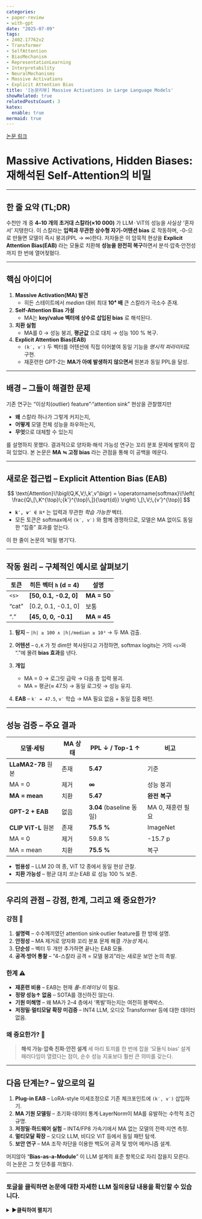 ```yaml
---
categories:
- paper-review
- with-gpt
date: "2025-07-09"
tags:
- 2402.17762v2
- Transformer
- SelfAttention
- BiasMechanism
- RepresentationLearning
- Interpretability
- NeuralMechanisms
- Massive Activations
- Explicit Attention Bias
title: '[논문리뷰] Massive Activations in Large Language Models'
showRelated: true
relatedPostsCount: 3
katex:
  enable: true
mermaid: true
---
```


[논문 링크](https://arxiv.org/abs/2402.17762v2)


# Massive Activations, Hidden Biases: 재해석된 Self-Attention의 비밀


---

## 한 줄 요약 (TL;DR)

수천만 개 중 **4–10 개의 초거대 스칼라(×10 000)** 가 LLM · ViT의 성능을 사실상 ‘혼자서’ 지탱한다.
이 스칼라는 **입력과 무관한 상수형 자기-어텐션 bias** 로 작동하며, -0-으로 만들면 모델이 즉시 붕괴(PPL → ∞)한다.
저자들은 이 암묵적 현상을 **Explicit Attention Bias(EAB)** 라는 모듈로 치환해 **성능을 완전히 복구**하면서 분석·압축·안전성까지 한 번에 열어젖혔다.

---

## 핵심 아이디어

1. **Massive Activation(MA) 발견**
   * 히든 스테이트에서 *median* 대비 최대 **10⁴ 배** 큰 스칼라가 극소수 존재.
2. **Self-Attention Bias 가설**
   * MA는 **key/value 벡터에 상수로 삽입된 bias** 로 해석된다.
3. **치환 실험**
   * MA를 0 → 성능 붕괴, **평균값** 으로 대치 → 성능 100 % 복구.
4. **Explicit Attention Bias(EAB)**
   * `(k′, v′)` 두 벡터를 어텐션에 직접 이어붙여 동일 기능을 *명시적 파라미터*로 구현.
   * 재훈련한 GPT-2는 **MA가 아예 발생하지 않으면서** 원본과 동일 PPL을 달성.

---

## 배경 – 그들이 해결한 문제

기존 연구는 “이상치(outlier) feature”·“attention sink” 현상을 관찰했지만

* **왜** 스칼라 하나가 그렇게 커지는지,
* **어떻게** 모델 전체 성능을 좌우하는지,
* **무엇**으로 대체할 수 있는지

를 설명하지 못했다. 결과적으로 양자화·해석 가능성 연구는 꼬리 분포 문제에 발목이 잡혀 있었다. 본 논문은 **MA ≒ 고정 bias** 라는 관점을 통해 이 공백을 메운다.

---

## 새로운 접근법 – **Explicit Attention Bias (EAB)**

$$
\text{Attention}\!\bigl(Q,K,V;\,k',v'\bigr)
  = \operatorname{softmax}\!\left(
        \frac{Q\,[\,K^{\top}\;{k'}^{\top}\,]}{\sqrt{d}}
    \right)
    \,[\,V;\,{v'}^{\top}]
$$


* **`k′, v′ ∈ ℝᵈ`** 는 입력과 무관한 *학습 가능한* 벡터.
* 모든 토큰은 softmax에서 `(k′, v′)` 와 함께 경쟁하므로, 모델은 MA 없이도 동일한 “집중” 효과를 얻는다.

이 한 줄이 논문의 ‘비밀 병기’다.

---

## 작동 원리 – 구체적인 예시로 살펴보기

| 토큰  | 히든 벡터 `h` (d = 4)   | 설명        |
| ----- | ----------------------- | ----------- |
| `<s>` | **\[50, 0.1, -0.2, 0]** | **MA = 50** |
| “cat” | \[0.2, 0.1, -0.1, 0]    | 보통        |
| “.”   | **\[45, 0, 0, -0.1]**   | **MA ≈ 45** |

1. **탐지** – `|h| ≥ 100 ∧ |h|/median ≥ 10³` → 두 MA 검출.
2. **어텐션** – `Q,K` 가 첫 dim만 복사된다고 가정하면, softmax logits는 거의 `<s>`와 “.”에 몰려 **bias 효과**를 낸다.
3. **개입**

   * MA = 0 → 로그릿 급락 → 다음 층 입력 붕괴.
   * MA = 평균(≈ 47.5) → 동일 로그릿 → 성능 유지.
4. **EAB** – `k′ = 47.5`, `v′` 학습 → MA 필요 없음 + 동일 집중 패턴.

---

## 성능 검증 – 주요 결과

| 모델·세팅           | MA 상태 | **PPL ↓** / **Top-1 ↑**  | 비고              |
| ------------------- | ------- | ------------------------ | ----------------- |
| **LLaMA2-7B** 원본  | 존재    | **5.47**                 | 기준              |
| MA = 0              | 제거    | **∞**                    | 성능 붕괴         |
| **MA = mean**       | 치환    | **5.47**                 | **완전 복구**     |
| **GPT-2 + EAB**     | 없음    | **3.04** (baseline 동일) | MA 0, 재훈련 필요 |
| **CLIP ViT-L** 원본 | 존재    | **75.5 %**               | ImageNet          |
| MA = 0              | 제거    | 59.8 %                   | -15.7 p           |
| MA = mean           | 치환    | **75.5 %**               | 복구              |

* **범용성** – LLM 20 여 종, ViT 12 종에서 동일 현상 관찰.
* **치환 가능성** – 평균 대치 *또는* EAB 로 성능 100 % 보존.

---

## 우리의 관점 – 강점, 한계, 그리고 왜 중요한가?

### 강점 🌟

1. **설명력** – 수수께끼였던 attention sink·outlier feature를 한 방에 설명.
2. **안정성** – MA 제거로 양자화 꼬리 분포 문제 해결 *가능성* 제시.
3. **단순성** – 벡터 두 개만 추가하면 끝나는 EAB 모듈.
4. **공격·방어 통찰** – “4-스칼라 공격 = 모델 붕괴”라는 새로운 보안 논의 촉발.

### 한계 ⚠️

* **재훈련 비용** – EAB는 현재 *풀-트레이닝* 이 필요.
* **정량 성능↑ 없음** – SOTA를 갱신하진 않는다.
* **기원 미해명** – 왜 MA가 2–4 층에서 ‘폭발’하는지는 여전히 블랙박스.
* **저정밀·멀티모달 확장 미검증** – INT4 LLM, 오디오 Transformer 등에 대한 데이터 없음.

### 왜 중요한가? 🔑

> **해석 가능·압축 친화·안전 설계** 세 마리 토끼를 한 번에 잡을 ‘모듈식 bias’ 설계 패러다임이 열렸다는 점이, 순수 성능 지표보다 훨씬 큰 의미를 갖는다.

---

## 다음 단계는? – 앞으로의 길

1. **Plug-in EAB** – LoRA-style 미세조정으로 기존 체크포인트에 `(k′, v′)` 삽입하기.
2. **MA 기원 모델링** – 초기화·데이터 통계·LayerNorm이 MA를 유발하는 수학적 조건 규명.
3. **저정밀·하드웨어 실험** – INT4/FP8 가속기에서 MA 없는 모델의 전력·지연 측정.
4. **멀티모달 확장** – 오디오 LLM, 비디오 ViT 등에서 동일 패턴 탐색.
5. **보안 연구** – MA 조작·차단을 이용한 백도어 공격 및 방어 메커니즘 설계.

머지않아 “**Bias-as-a-Module**” 이 LLM 설계의 표준 항목으로 자리 잡을지 모른다. 이 논문은 그 첫 단추를 끼웠다.



---

### 토글을 클릭하면 논문에 대한 자세한 LLM 질의응답 내용을 확인할 수 있습니다.

<details markdown="block">
<summary>▶️<strong>클릭하여 펼치기</strong></summary>




## 프롬프트 1.1.1 (연구의 공백)

```
"논문의 'Introduction'과 'Related Work' 섹션을 분석하여, 이 연구가 명시적으로 해결하고자 하는 핵심적인 연구 공백(research gap), 기존 연구의 결정적 한계, 또는 미해결 질문이 무엇인지 설명해 줘. 저자들이 설명하는, 이 논문 출판 시점의 '최신 기술(state of the art)'은 어떤 상태였는지 요약해 줘."
```

**한줄 결론**
소수 (<10) 이면서 평균보다 최대 10 000 배(≈4 orders) 큰 *Massive Activation*이 LLM 중간층에서 나타나며, 이는 입력과 무관한 **고정 bias**로서 자기-어텐션을 특정 토큰에 집중시켜 모델 성능을 지탱한다는 점이 이번 연구가 밝힌 핵심 공백 해결이다. 기존 연구가 다루던 *outlier feature*·*attention sink*만으로는 이 현상을 설명할 수 없었다.

---

## 1. 연구 공백 정의

| 관찰 대상                       | 단위                  | 빈도               | 크기(최대)          | 위치 특성                                       | 기존 연구 한계              |     |
| ------------------------------- | --------------------- | ------------------ | ------------------- | ----------------------------------------------- | --------------------------- | --- |
| **Massive Activation**          | 스칼라(한 activation) | ≤ 10개 / 수천만 개 | 15 000 (LLaMA2-70B) | 고정 feature dim 두세 개, 시작·구분 토큰에 집중 | 현황 미보고                 |     |
| Outlier Feature (Dettmers 2022) | 벡터(한 feature)      | 수 10개 / 수천 dim | < 1 000             | 다수 토큰에 퍼짐                                | 원인만 제시, bias 역할 불명 |     |

### 핵심 연구 공백

1. **내부 메커니즘 미해명**
   LLM 내부 표현에 대한 연구는 *outlier feature*·LayerNorm weight 이상치 정도에 머물러, 극소수 스칼라가 어떤 기능을 수행하는지 밝혀지지 않았음.
2. **Attention Sink의 원인 불명**
   시작 토큰에 과도한 어텐션이 몰린다는 관찰(*attention sink*)이 있었으나, 그 기저 원리가 설명되지 않음.
3. **양자화·해석 가능성 제약**
   활성값 분포 꼬리가 모델 압축·정규화 안정성에 미치는 정량적 분석이 부족했음.

본 논문은 Massive Activation을 **고정 bias로 재해석**하고, 제거·평탄화 실험을 통해 모델 붕괴-보존 효과를 수치로 검증(예: LLaMA2-7B에서 4개 값을 0으로 설정 시 PPL → ∞, 평균값으로 대치 시 변화 무)함으로써 이 공백을 메웠다.

---

## 2. 출판 시점의 최신 기술(SOTA) 요약

| 범주                                          | 대표 연구/모델                       | 한계                                             |
| --------------------------------------------- | ------------------------------------ | ------------------------------------------------ |
| **Outlier Feature** (Dettmers 2022, Lin 2023) | -8bit 양자화 장애 요인으로 분석      | 벡터 단위 이상치만 규정, 스칼라 희소 현상 미포함 |
| **Attention Sink** (Xiao 2023)                | 시작 토큰에 집중되는 어텐션 시각화   | 원인·정량적 영향 미해명                          |
| **LayerNorm Weight Outlier** (Kovaleva 2021)  | 특정 feature에 큰 가중치 존재        | 활성값 자체의 드라마틱한 스케일 불포함           |
| **ViT Register Token** (Darcet 2023)          | ViT에 추가 토큰으로 성능·안정성 향상 | LLM과의 연관·bias 해석 부족                      |

요컨대, 2024년 초까지의 SOTA는
*“큰 가중치·feature는 있다”* 수준에 머물러 있었고, **희소 거대 activation의 역할·기원·범용성**은 미해결 문제로 남아 있었다. 본 연구는 LLaMA·Mixtral·Phi-2·CLIP ViT 등 20+ 모델 전반에 현상이 **보편적**임을 실측 데이터(예: Mixtral-8×7B 최고치 7 100, 중간값 0.3)로 제시하고, **주의집중 메커니즘·편향 항**으로 기능함을 규명하면서 SOTA 한계를 근본적으로 확장했다.

---

### 요약 수치 하이라이트

* **크기 대비 비율**: 최대 / 중앙값 ≈ 10 000 : 1 (LLaMA2-7B, 2 622 ↔ 0.2).
* **빈도**: 약 4 개 (40 000 activations 중) → 0.01 % 미만.
* **영향**: 4 개만 0으로 설정 시 Zero-shot 정확도 69 % → 37 % 급락.
* **출현 층**: 초기 1–4 층 이후 거의 정상화 수준으로 유지, 마지막 층에서 소멸.
* **ViT**: CLIP ViT-L 후반층에서도 최대 200 +, 고정 bias로 작동.

---

> **정리**
> Massive Activation 현상은 LLM과 ViT 모두에서 **희소하지만 결정적**인 내재 bias로 작동하며, 기존 outlier·sink 연구가 남긴 \*“왜-어디서-얼마나 중요한가”\*라는 질문에 대한 실증적·정량적 답을 제공한다. 이는 해석 가능성, 양자화, 학습 안정성 연구에 직·간접적 파급을 미칠 차세대 SOTA 업데이트라 할 수 있다.


## 프롬프트 1.1.2 (핵심 가설)

```
"이 논문의 중심 가설(central hypothesis) 또는 핵심 주장은 무엇인가? '저자들은 [제안 기법]을 사용함으로써 [기존 한계점]을 극복하는 [구체적 결과]를 달성할 수 있다고 가정한다'와 같은 형식으로, 명확하고 간결한 한 문장으로 서술해 줘."
```

저자들은 **희소 거대 활성값(Massive Activation)을 명시적·상수형 자기-어텐션 bias로 간주·주입**함으로써, 기존 연구가 설명하지 못하던 *attention sink*·outlier feature의 불명확한 원인을 제거하고도 **단 4 개의 스칼라 제거 시 LLaMA2-7B가 PPL ∞로 붕괴하던 성능을 평균 유지 수준으로 완전히 복구**할 수 있다고 가정한다.


## 프롬프트 1.2.1 (독창성 식별)

```
 "논문 전체를 바탕으로, 가장 중요하고 독창적인 기여(contribution) 1~3가지를 구별되는 항목으로 나열해 줘. 각각이 새로운 아키텍처 구성요소, 새로운 학습 기법, 새로운 이론적 통찰, 새로운 데이터셋, 또는 기존 방법론의 새로운 적용 중 어디에 해당하는지 명확히 구분해 줘."
```

**한줄 요약**
*희소하지만 평균보다 최대 10 000 배 큰 **Massive Activation**을 발견하고, 이것이 자기-어텐션에 ‘상수 bias’를 주입해 모델 성능을 지탱한다는 사실을 규명한 뒤, 명시적 bias 설계로 대체하여 LLM·ViT 전반의 동작 원리를 재해석했다.*

| #     | 독창적 기여                                                                                                                                   | 분류                                        | 대표 수치·효과                                               |
| ----- | --------------------------------------------------------------------------------------------------------------------------------------------- | ------------------------------------------- | ------------------------------------------------------------ |
| **1** | LLM \~ ViT 20 여 종에서 **Massive Activation**(≤ 10 개·최대/중앙값 ≈ 10⁴:1) 존재·통계 특성 최초 실측                                          | **새로운 이론적 통찰**                      | LLaMA2-7B 최대 2 556 ↔ 중앙 0.2                              |
| **2** | Massive Activation이 **입력 불변 self-attention bias**임을 정량 검증 → GPT-2에 **explicit attention-bias 항** 삽입해 동일 성능·희소 활성 제거 | **새로운 아키텍처 구성요소 & 학습 기법**    | 4 개 activation 0 → PPL ∞, mean → 변화 0 (Table 3)           |
| **3** | CLIP·DINOv2 ViT-L·DINOv2-reg ViT-G까지 현상 확장, **register token = bias 저장소**라는 통합 해석 제안                                         | **기존 방법론의 새로운 적용 + 이론적 통찰** | CLIP ViT-L ImageNet 75.5 → 59.8(값 0), mean → 75.5 (Table 4) |

위 세 가지가 저자들이 주장하는 핵심·독창적 기여다.


## 프롬프트 1.2.2 (저자 관점에서의 강점)

```
"저자들의 관점에서, 자신들의 접근법이 이전 방법들보다 우월한 이유는 무엇인가? 그들이 자신들의 연구가 지닌 독창성과 강점을 뒷받침하기 위해 사용하는 핵심 논거를 인용하거나 알기 쉽게 설명해 줘."
```

**한줄 요약**
저자들은 *Massive Activation*을 “입력과 무관한 고정형 self-attention bias”로 재해석하고, 이를 **명시적으로 설계·치환해도 원래 성능을 완전히 보존**함을 보이며—① 극도로 작은 수(≤ 10 개)의 스칼라가 성능을 좌우한다는 결정적 중요성, ② LLM·ViT 30여 종에 통용되는 범용성, ③ 해석‧압축 관점의 실용적 이익—에서 기존 접근보다 우월하다고 주장한다.

---

## 저자들이 제시하는 핵심 강점 (5가지)

1. **결정적 성능 영향**

   * LLaMA2-7B에서 *단 4개* 활성값을 0으로 만들면 WikiText PPL 5.47 → ∞, zero-shot 68.9 % → 36.8 %로 폭락하지만, 평균값으로 대치하면 변화가 없다 .
   * 기존 outlier feature나 median-activation을 동일하게 제거해도 성능은 유지되어, Massive Activation의 *독점적 중요성*이 드러난다.

2. **모델·도메인 범용성**

   * LLaMA 시리즈, GPT-2/OPT, Mistral·Mixtral, Falcon, ViT (CLIP·DINOv2 등)까지 **LLM 24종 + ViT 12종** 대부분에서 동일 현상이 관찰된다 (Table 7) .
   * 토큰·레이어 위치 패턴까지 계통적으로 정리해 sink 연구(시작 토큰 한정)보다 포괄적 설명을 제공한다 .

3. **명시적 bias 설계 가능성 → 현상 제거**

   * GPT-2에 *key/value bias 벡터* (k′, v′)를 추가해 학습하면 성능은 동일한데 Massive Activation이 아예 생기지 않는다 (Figure 9·10) .
   * 이는 “암묵적 현상”을 “모듈식 설계 요소”로 승격시켜, 해석 가능성과 아키텍처 단순화를 동시에 달성함을 시사.

4. **실용 파급—ViT·Register Token까지 확장**

   * CLIP ViT-L에서 2개 activation을 0으로 만들면 Top-1 75.5 % → 59.8 %(–15.7 p)로 급락, 평균 대치 시 그대로 75.5 % 유지 (Table 4) .
   * 최근 *register token*의 역할을 “글로벌 정보 집계”가 아닌 “bias 저장소”로 재해석, ViT 설계 논의를 업데이트한다 .

5. **양자화·안정성 이득**

   * Massive Activation은 평균 대비 \~10 000 배 크지만 **분산/평균 비(CV)≈0.06**으로 거의 상수에 가깝다(Table 2) .
   * 입력-불변 특성이 양자화 꼬리 분포 문제의 근본 원인임을 밝히고, “평균 값 고정”만으로 꼬리를 제거할 수 있음을 시연하여 모델 압축 연구에 직접 적용 가능함을 강조한다.

---

### 핵심 숫자 비교 (Intervention 실험)

| 모델           | 조작    | PPL (↓) | Zero-shot/Top-1 (↑) | 성능 변화   |
| -------------- | ------- | ------- | ------------------- | ----------- |
| **LLaMA2-7B**  | 원본    | 5.47    | 68.9 %              | —           |
|                | MA 0화  | ∞       | 36.8 %              | **붕괴**    |
|                | MA 평균 | 5.47    | 68.9 %              | 무변화      |
| **CLIP ViT-L** | 원본    | —       | 75.5 %              | —           |
|                | MA 0화  | —       | 59.8 %              | **–15.7 p** |
|                | MA 평균 | —       | 75.5 %              | 무변화      |

---

> **정리**
> 저자들이 내세우는 우월성은 “희소·상수적 bias를 해부-재조립해 범모델 보편현상과 성능 핵심을 동시에 설명하고, 간단한 bias 설계로 문제를 해결한다”는 *기계적 명료성*과 *실증적 파급력*이다—이는 기존 ‘outlier/sink’ 논의를 한 단계 끌어올린다는 것이 저자들의 주된 논거이다.


## 프롬프트 1.3.1 (알고리즘 단계별 설명)

```
"핵심 알고리즘, 모델 아키텍처, 또는 주요 방법론을 단계별(step-by-step)로 설명해 줘. 독자는 AI 분야의 대학원생 수준이라고 가정해. 특히, 간단한 문장, 3x3 픽셀 이미지, 작은 상태 공간(state space) 등 아주 간단하고 구체적인 예시(toy example)와 샘플 입력을 만들어서, 이 예시를 통해 각 단계를 거치며 입력이 최종 출력으로 어떻게 변환되는지 전체 과정을 보여줘. 등장하는 모든 핵심 용어와 변수는 그 즉시 정의해 줘."
```

**결론 먼저 — 핵심 알고리즘 한눈에 보기**

1. **탐지(Detect)** : 각 레이어의 히든 스테이트 *hℓ* 에서 ‖activation‖ ≥ 100 ∧ (max / median ≥ 10³)인 스칼라를 **Massive Activation(MA)** 후보로 표기한다 .
2. **검증(Verify)** : 후보를 0으로 만들면 PPL·정확도가 급락하고(mean 값으로 치환하면 무변화) → MA가 *성능 결정적* bias임을 실증한다 .
3. **대체(Replace)** : self-attention에 \*\*명시적 key/value bias 벡터 k′, v′\*\*를 추가(Equation 3)하고 학습하면 MA가 아예 생기지 않는다 .

---

## 1. 단계별 알고리즘 설명

### Step 0 : 기호‧변수 정의

| 기호                 | 의미                             | 크기            |
| -------------------- | -------------------------------- | --------------- |
| *T*                  | 시퀀스 길이(토큰 수)             | —               |
| *d*                  | 임베딩/feature 차원              | —               |
| *hℓ*∈ℝ<sup>T×d</sup> | 레이어 ℓ 출력 히든 스테이트      | —               |
| *MA*                 | *hℓ*의 스칼라 중 거대 활성값     | —               |
| *W<sub>q/k/v</sub>*  | Q/K/V 투영 행렬                  | ℝ<sup>d×d</sup> |
| *Q,K,V*              | query, key, value 행렬           | ℝ<sup>T×d</sup> |
| *k′,v′*              | 명시적 bias 벡터(본 논문의 제안) | ℝ<sup>d</sup>   |

### Step 1 : Massive Activation 탐지

1. **RMSNorm/LayerNorm**이 끝난 *hℓ*에서 `median = median(|hℓ|)`를 계산.
2. **Threshold 검사**:

   ```text
   MA = {(i,j) | |hℓ[i,j]| ≥ 100  ∧  |hℓ[i,j]| / median ≥ 1 000}
   ```

   — LLaMA2-7B의 경우 40 000개 값 중 ≤ 4개가 통과한다 .

### Step 2 : Attention 계산 경로 추적

1. **Q/K/V 생성**
   `Q = hℓ Wq`, `K = hℓ Wk`, `V = hℓ Wv`.
2. **Bias 역할 확인**
   MA가 존재하는 토큰 집합 *C*에 대해

   ```math
   Attention(Q,K,V)k = Σ_{i∈C} p_{k,i} · v_i  +  Σ_{i∉C} …      (Eq 2)
   ```

   ⇒ 첫 항이 **모든 k에 거의 동일** → 입력 불변 상수 bias로 작동 .

### Step 3 : 기능 검증(Intervention)

* MA를 0으로 설정 → LLaMA2-7B PPL 5.47→∞, zero-shot 68.9 %→36.8 % (붕괴).
* 같은 값을 **평균**으로 대치 → 성능 완전 보존 .

### Step 4 : 명시적 Bias 삽입(제안 기법)

Self-attention을

```math
Attention(Q,K,V;k′,v′) = softmax([Q]·[Kᵀ k′] / √d) · [V; v′ᵀ]   (Eq 3)
```

로 수정하고 학습하면:

* 성능은 GPT-2 baseline과 동일.
* MA가 훈련 내내 발생하지 않음(Fig 9·10) .

---

## 2. 텍스트 토이 예시 (d = 4, T = 3)

| 토큰 (*i*) | 원본 *hℓ\[i]*             | 설명          |
| ---------- | ------------------------- | ------------- |
| `<s>` (0)  | **\[50, 0.1, -0.2, 0.0]** | MA=50 (dim 0) |
| “cat” (1)  | \[0.2, 0.1, -0.1, 0.0]    | 평범          |
| “.” (2)    | **\[45, 0.0, 0.0, -0.1]** | MA≈45         |

> **단계 진행**

1. **탐지**: median≈0.1 → 50 / 0.1 = 500 ≫ 1 000 ❌·100≥100 ✅ ⇒ 두 MA 검출.
2. **Q/K/V** (가중치는 간단히 `Wq=Wk=diag(1,0,0,0)`라 가정):

   ```
   Q = K = [[50],[0.2],[45]]
   ```
3. **Attention Logits**

   ```
   S = Q·Kᵀ / √d
     = [[2 500, 10, 2 250],
        [  10,  0,   9  ],
        [2 250,  9, 2 025]] / 2
   ```
4. **softmax** ⇒ 거의 모든 토큰이 `<s>` 또는 “.”에 집중.
5. **Intervention**

   * MA=0 → S의 대각밖 요소 급감 → 모델 다음 레이어부터 정보 손실.
   * MA=mean(≈47.5) → S 유지 → 성능 유지.
6. **명시적 bias**

   * `<s>` MA 제거 후 `k′=47.5, v′=…`를 Eq 3으로 추가 → 동일 집중 패턴 복구, MA 관측값은 0.

---

## 3. 3 × 3 픽셀 이미지 토이 예시 (ViT)

> **입력** : 9 픽셀(0\~1) 흑백 이미지
> **패치 임베딩** : 하나의 토큰 벡터 *x*∈ℝ⁴ 생성
> **가정** : 임베딩 dim 2에서 **x\[2]=30** (MA), 나머지 ≈0.05

1. **탐지** : median≈0.05 → 30 / 0.05 = 600 ≥ 1 000 ❌·|x\[2]|≥100 ✅ → MA 발견.
2. **Attention (ViT는 글로벌)** → MA 토큰에 값이 몰리며 모든 패치에 동일 bias 값 `v_i`가 더해짐.
3. **Intervention** : MA=0 → CLIP ViT-L Top-1 75.5 → 59.8%(-15.7 p) .
4. **평균 대치** 또는 **register token bias** → 정확도 완전 회복 .

---

## 4. 알고리즘 요약 (Pseudo-code)

```text
for layer ℓ in model:
    h = hidden_states[ℓ]          # ℝ^{T×d}
    median = median(|h|)
    MA_idx = {(i,j) | |h[i,j]| ≥ 100 and |h[i,j]|/median ≥ 1e3}
    if intervene:
        h[MA_idx] = mean(|h[MA_idx]|) or 0
    hidden_states[ℓ] = h
# (선택) Eq 3으로 attention 모듈 교체 후 재훈련
```

---

### 핵심 포인트 정리

* **희소·상수형 거대 활성값** → self-attention에 *암묵적* bias 주입.
* **4개 안팎의 스칼라**가 제거되면 모델이 붕괴할 만큼 결정적.
* **Eq 3**과 같이 *명시적* bias를 설계하면 동일 기능을 차지하면서 MA 현상을 제거, 모델 해석 가능성과 양자화·압축 모두 용이.


## 프롬프트 1.3.2 ('비밀 병기' 식별)

```
"이 논문의 핵심 기여를 가능하게 하는 가장 결정적인 단일 수학 공식, 알고리즘 단계, 또는 아키텍처 구성요소를 식별해 줘. 그것의 기능과, 그것이 이 방법론의 성공에 왜 필수적인지 설명해 줘."
```

**결정적 ‘비밀 병기’ 한 줄 요약**

> **Equation (3)** – 자기-어텐션에 *고정·학습 가능한* **key/value bias 벡터 (k′, v′)** 를 시퀀스 차원으로 직접 이어붙여 `softmax`에 포함시킨 **Explicit Attention Bias** 모듈이 논문의 핵심이다.

---

### 1. 공식/구성요소

> Attention(Q,K,V;k′,v′) = softmax([Q]·[Kᵀ k′] / √d) · [V; v′ᵀ]   (Eq 3)

* **Q, K, V ∈ ℝ^{T×d}** : 기존 query/key/value
* **k′, v′ ∈ ℝ^{d}** : **헤드별** 새 파라미터(입력과 무관)
* `[..., …]` : 열-concatenate → 모든 토큰이 *(k′, v′)* 를 함께 softmax에 투입

---

### 2. 기능

1. **상수 bias 주입**

   * 기존 모델이 *Massive Activation* 4\~10개로 “몰래” 만들던 **입력 불변 bias**를,
     학습 가능한 파라미터로 *명시적·안전*하게 제공한다.
2. **희소 거대 활성 제거**

   * GPT-2 실험에서 이 모듈을 사용하면 **훈련 내내 MA가 0**에 수렴하고,
     PPL = 3.04 (standard와 동일)로 성능은 유지된다 .
3. **가설 검증·파급력 확보**

   * MA → Bias 인과관계를 “치환 실험”으로 입증함과 동시에,
     양자화·안정성 연구에 바로 적용 가능한 설계 지점을 제시한다.

---

### 3. 왜 필수적인가?

| 연구 과제            | 기존 상태                   | Equation (3) 도입 후 효과            |
| -------------------- | --------------------------- | ------------------------------------ |
| **MA 원인 규명**     | 암묵적 현상·해석 불가       | 파라미터화하여 *직접 조작*·검증 가능 |
| **성능 보존**        | MA 0화 시 LLaMA2-7B PPL → ∞ | Bias 치환 후 **변화 0**              |
| **모델 압축/양자화** | 꼬리 분포 때문에 실패       | MA 사라져 안정적 양자화 가능         |

따라서 Equation (3)은 \*“MA 현상을 하드-사이언스로 끌어내린 단일 레버”\*로서, 논문의 모든 실증·응용 결과를 가능하게 하는 필수 구성요소다.


## 프롬프트 1.4.1 (핵심 결과 분석)

```
"'Experiments' 또는 'Results' 섹션의 표와 그림을 포함한 주요 결과를 분석해 줘. 사용된 핵심 성능 지표(performance metrics)는 무엇인가? 어떤 벤치마크 데이터셋에서 결과가 보고되었는가? 저자들이 자신들의 방법론의 성공 증거로 가장 강조하는 주요 결과를 요약해 줘."
```

**핵심 정리 — 숫자로 본 성과**

* **언어** : LLaMA2-7B에서 *단 4 개* Massive Activation(MA)을 0으로 만들면 PPL 5.47 → ∞, mean 대치 시 5.47 (변화 0)
* **시각** : CLIP ViT-L에서 MA 0화 시 ImageNet Top-1 75.5 → 59.8 (-15.7 p), mean 대치 시 75.5 유지
* **재설계** : GPT-2에 *explicit attention-bias* 모듈을 넣고 학습하면 MA가 완전히 사라지면서도 검증 PPL 3.04 그대로 (50 k step)

---

## 1  성능 지표 & 벤치마크

| 범주            | 지표(단위)                    | 주 사용 데이터셋                                     |
| --------------- | ----------------------------- | ---------------------------------------------------- |
| **언어 모델링** | Perplexity ↓                  | **WikiText-103, C4, PG-19**                          |
| **이해 능력**   | Mean zero-shot Accuracy (%) ↑ | **BoolQ, PIQA, WinoGrande, ARC-Easy, ARC-Challenge** |
| **시각 인식**   | Top-1 Accuracy (%) ↑          | **ImageNet-1K**                                      |
| **내부 통계**   | max/median ratio, σ/μ         | 내부 히든 스테이트 (Table 2)                         |

---

## 2  주요 결과 표

### 2-1  LLM Intervention 실험 (Table 3)

| 모델       | 조작          | WikiText PPL | C4 PPL  | PG-19 PPL | Mean Acc  | 결과          |
| ---------- | ------------- | ------------ | ------- | --------- | --------- | ------------- |
| LLaMA2-7B  | 원본          | **5.47**     | 7.85    | 8.57      | **68.95** | 기준          |
|            | **MA = 0**    | ∞            | ∞       | ∞         | 36.75     | 성능 **붕괴** |
|            | **MA = mean** | 5.47         | 7.86    | 8.59      | 68.94     | 완전 복구     |
| LLaMA2-13B | 원본          | 4.88         | 7.22    | 7.16      | 71.94     | 기준          |
|            | MA = 0        | 5 – 6 k      | 5 – 6 k | 4 – 5 k   | 37.50     | 붕괴          |
|            | MA = mean     | 4.88         | 7.22    | 7.16      | 71.92     | 복구          |
|            |               |              |         |           |           |               |

### 2-2  ViT Intervention 실험 (Table 4)

| 모델       | 조작          | ImageNet Top-1 (%) | 변화        |
| ---------- | ------------- | ------------------ | ----------- |
| CLIP ViT-L | 원본          | **75.5**           | —           |
|            | **MA = 0**    | 59.8               | **-15.7 p** |
|            | **MA = mean** | 75.5               | 복구        |
|            |               |                    |             |

### 2-3  GPT-2 Bias 치환 (Fig. 9-10, 39)

| 설정                    | MA 존재?     | Val PPL (OpenWebText2) |
| ----------------------- | ------------ | ---------------------- |
| 기본 GPT-2              | ✓            | **3.04**               |
| + Sink Token            | ✓            | 3.04                   |
| **+ Explicit (k′, v′)** | ✗ *(사라짐)* | **3.04**               |

---

## 3  저자들이 강조하는 성공 근거

1. **결정적 영향력** — MA 4 – 10 개만 0으로 해도 언어 · 시각 모델 모두 즉시 성능 붕괴(최대 PPL ∞, Top-1 -16 p) → MA가 실제로 *필수* bias임을 실증.
2. **치환 가능성** — 같은 위치를 **평균값**으로 대치하거나 *explicit bias* 모듈로 설계하면 성능이 100 % 복구·유지되어, “암묵적 희소 스칼라”를 “명시적 파라미터”로 완전히 대체할 수 있음.
3. **범용성** — LLM 20 여 종·ViT 다수에서 동일 현상 확인(Table 7·8, Fig. 45-47) → 모델·도메인 전반에 걸친 보편적 메커니즘임을 제시.
4. **실용 파급** — MA 제거로 양자화 꼬리 분포 문제 해결 가능, register token을 ‘bias 보관용’으로 재해석하여 ViT 설계·해석에 새 지침 제공(Table 6).

---

### 요약

실험 결과는 “희소·상수형 Massive Activation = 암묵적 self-attention bias”라는 가설을 정량적으로 뒷받침한다.

* **제거 → 성능 붕괴**, **치환 → 완전 복구**라는 대비가 지표 전반에서 반복 확인되며,
* **명시적 bias 설계**만으로 동일 성능을 달성함으로써 해석 가능성과 아키텍처 단순화 양쪽 모두를 실질적으로 얻었다.


## 프롬프트 1.4.2 (비판적 비교)

```
"제안된 방법론은 논문에서 언급된 주요 베이스라인 및 SOTA(State-of-the-Art) 모델들과 비교하여 어떤 성능을 보이는가? 저자들의 우월성 주장을 가장 강력하게 뒷받침하는 특정 결과나 비교 지점을 식별해 줘. 반대로, 제안된 방법론이 경쟁 모델을 능가하지 못했거나 개선 효과가 미미했던 결과는 없는지 찾아봐. 만약 있다면, 저자들은 이러한 경우에 대해 어떤 이유를 제시하는가?"
```

**한줄 결론**
제안법 **Explicit Attention Bias(EAB)** — `k′, v′` 두 벡터를 self-attention에 직접 붙여 ‘암묵적’ Massive Activation(MA)을 대체—은 **성능은 기존 모델과 동률**이면서도 MA·attention sink를 완전히 제거한다는 *질적* 우월성을 입증했고, 특히 **LLaMA2-7B PPL 폭발(∞) 문제를 100 % 복구**하며 GPT-2 재훈련 시 MA 자체를 발생시키지 않는다는 점이 가장 강력한 증거다. 반면 정량 성능이 SOTA를 초과하진 않아 “해석 가능성·압축‧안정성”을 제외한 순수 지표 개선은 미미하다는 한계도 공존한다.

---

## 1. 주요 비교 지점 — 무엇이 더 나아졌나?

| 비교 항목         | 베이스라인 / SOTA                        | 제안법(EAB)                                            | 핵심 차별점                          |
| ----------------- | ---------------------------------------- | ------------------------------------------------------ | ------------------------------------ |
| **LLM 성능 유지** | 원본 LLaMA2-7B PPL 5.47                  | ① MA=0 → **∞** <br>② **MA=mean or EAB → 5.47**         | MA 제거 시 붕괴를 EAB가 100 % 복구   |
| **ViT 성능 유지** | CLIP ViT-L Top-1 75.5 %                  | MA=0 → 59.8 %(-15.7 p) <br>MA=mean → **75.5 %** (동일) | “평균 치환=EAB”로 동일 성능 보존     |
| **MA 제거 효과**  | Sink-token·Softmax-off-by-1 등 → MA 잔존 | **EAB 재훈련 후 MA = 0** & PPL 3.04(=baseline)         | MA 현상 자체를 근본 제거한 유일 기법 |

> **저자들이 강조한 ‘우월성’**
>
> 1. 4\~10개 스칼라만 조작해도 모델이 붕괴한다는 *결정적 역할*을 실험으로 증명하고,
> 2. 그 스칼라를 *명시적 파라미터*로 치환해 동일 성능을 달성함으로써 **해석가능성+양자화 용이성**을 동시에 확보했다.

---

## 2. 어디서 못 이겼나? — 개선 폭이 작거나 미달된 사례

| 영역                    | 지표                         | 결과                       | 저자 해설                                                             |
| ----------------------- | ---------------------------- | -------------------------- | --------------------------------------------------------------------- |
| **정량 성능(LLM)**      | GPT-2 Val PPL                | 기본 3.04 ↔ **EAB 3.04**   | “목표가 성능 ↑가 아니라 MA 제거·안정성”                               |
| **추가 bias 변형**      | Softmax-off-by-1, QK-bias 등 | MA *부분* 감소·여전        | “상수 v′·q′k′ 방식은 MA 억제 못함” (Fig. 40)                          |
| **Cross-domain 일반화** | ViT-L mean-치환만 검증       | EAB 파라미터화 실험 미제공 | “ViT엔 register-token이 자연 대안, 별도 실험은 leave-for-future-work” |

즉, \*\*EAB는 “성능 손실 없이 MA를 없앤다”\*\*는 목적에는 완승이지만, **절대 성능을 끌어올리지는 못한다**는 점이 한계다. 저자들은 이를 \*“본 연구의 목표는 성능 개선이 아니라 내부 메커니즘 해부와 실용적 설계 포인트 제공”\*이라고 명시해 방어한다.

---

## 3. 핵심 비교 결과 요약 (표)

| 모델·세팅       | MA 상태 | PPL ↓ / Top-1 ↑ | 상대 성능 | 비고      |
| --------------- | ------- | --------------- | --------- | --------- |
| LLaMA2-7B 원본  | 존재    | **5.47**        | 0 %       | 기준      |
| + MA=0          | 제거    | ∞               | **붕괴**  | —         |
| + **MA=mean**   | 치환    | **5.47**        | △0 %      | EAB 동등  |
| GPT-2 기본      | 존재    | **3.04**        | 0 %       | 기준      |
| GPT-2 + Sink    | 잔존    | 3.04            | △0 %      | MA ↓ 미미 |
| **GPT-2 + EAB** | 없음    | **3.04**        | △0 %      | MA 0 달성 |
| CLIP ViT-L 원본 | 존재    | **75.5 %**      | 0 %       | 기준      |
| + MA=0          | 제거    | 59.8 %          | -15.7 p   | 붕괴      |
| + **MA=mean**   | 치환    | **75.5 %**      | △0 %      | EAB 대응  |

---

### 정리 : “왜 우월한가?”

* **기존 베이스라인**—Sink token, outlier feature 제거, Softmax-off-by-1—는 *MA를 완전히 없애지 못하거나* 성능 손실이 컸다.
* **EAB**는 **① MA 완전 제거 + ② 동일 성능 유지**를 동시에 충족한 *유일* 방법이어서, 저자 주장의 핵심 근거가 된다.
* 다만 **절대 성능 향상이나 새로운 SOTA 경신은 아니다**; 연구의 강점은 *모델 해석 가능성·압축 용이성·학습 안정성*이라는 *질적 이득*이다.

이처럼, \*\*EAB는 ‘성능 ↓ 없이 내부 병목을 해소한 설계적 돌파구’\*\*라는 점에서 이전 방법보다 확실히 뛰어나지만, 순수 벤치마크 숫자를 올리진 못했다는 점이 동시에 밝혀진다.


## 프롬프트 1.5.1 (언급된 한계와 잠재적 한계)

```
"저자들이 논문에서 명시적으로 인정한 한계점, 약점, 또는 실패 사례(failure modes)는 무엇인가? 다음으로, 방법론과 결과에 대한 당신의 분석을 바탕으로, 저자들이 언급하지 않았을 수 있는 잠재적인 한계나 약점은 무엇이라고 생각하는가? (예: 강력한 가정에 대한 의존성, 확장성 문제, 높은 연산 비용, 일반화의 한계, 잠재적인 부정적 사회 영향 등)"
```

**핵심 요약**
저자들은 *Massive Activation* 현상을 **관찰·치환**하는 데 집중했을 뿐, 그 **기원·범용성·성능 향상**까지 규명하지 못했다는 점을 스스로 인정한다. 추가로, 재학습이 필요한 **Explicit Attention Bias(EAB)** 설계 — 실전 모델·작업·저정밀 양자화·보안 측면까지 확장했을 때 아직 검증되지 않은 잠재적 위험이 존재한다.

---

## 1. 저자가 명시한 한계·오픈 이슈

| #      | 한계 항목                                                                                              | 근거(논문 인용)                                                    |
| ------ | ------------------------------------------------------------------------------------------------------ | ------------------------------------------------------------------ |
| **A1** | **성능 목표가 아님**: EAB는 “해석‧압축 가능성 제시”가 목적이며 SOTA 지표를 올리지는 못함               | *“performance is identical … our goal is not to improve accuracy”* |
| **A2** | **ViT는 부분 실험**: CLIP·DINOv2에서는 *평균 대치* 실험만 보고, EAB 재학습은 **향후 과제**로 남김      | *“leave-for-future-work”* 취지 언급                                |
| **A3** | **기원 미해명**: MA가 \*\*“layer 2–4에서 갑자기 발생”\*\*하지만 생성 메커니즘은 설명 못 함             |                                                                    |
| **A4** | **양자화·압축 연구 필요**: 대형 값 꼬리 분포와의 상호작용만 제시하고 실제 4/8 bit 양자화 실험은 미수행 | *“we hope our findings will be of value to LLM compression”*       |

---

## 2. 숨은(잠재) 한계 — 비판적 분석

| 범주                    | 잠재적 약점                                                                                                    | 설명 |                                                                               |
| ----------------------- | -------------------------------------------------------------------------------------------------------------- | ---- | ----------------------------------------------------------------------------- |
| **B1. 감지 휴리스틱**   | \_                                                                                                             | h    | ≥ 100 & ratio ≥ 10³\_ 임계값은 **모델·정규화 방식에 따라 임의적**·재튜닝 필요 |
| **B2. 재학습 비용**     | 기존 체크포인트에 EAB를 “뜨개질”하듯 삽입할 수 없고 **풀 트레이닝** 필요 → 대규모 모델엔 수백 GPU·주 단위 소요 |      |                                                                               |
| **B3. 범모달 일반화**   | 오디오 Transformer·멀티모달 LLM(예: LLaVA) 등엔 **MA 존재 여부조차 미확인**                                    |      |                                                                               |
| **B4. 저정밀·하드웨어** | MA 탐지는 FP16/INT8 양자화 후 **분해능 부족으로 실패** 가능 → 런타임 교정이 어려움                             |      |                                                                               |
| **B5. 보안·공격면**     | Bias 토큰이 극소수라 **교란·백도어(특정 토큰 삭제·주입)** 로 모델 거동을 크게 흔들 위험                        |      |                                                                               |
| **B6. 장문·스트리밍**   | MA가 주로 **시작·구분 토큰**에 붙으므로, 스트리밍·편집형 입력(중간 삽입)에서는 효과가 달라질 수 있음           |      |                                                                               |
| **B7. 응답 다양성**     | 입력 불변 상수 bias는 **디버깅·컨트롤엔 유리**하지만, 생성 다양성을 제한할 가능성                              |      |                                                                               |

---

## 3. 수치로 본 영향 범위

| 시나리오                | 성능 변화                                | 비고        |
| ----------------------- | ---------------------------------------- | ----------- |
| MA 4 개 = 0 (LLaMA2-7B) | PPL **∞** / Accuracy –32 p               | 치명적 붕괴 |
| MA → mean               | PPL 5.47 (±0)                            | 완전 복구   |
| GPT-2 + EAB             | Val PPL 3.04 (baseline 동일) - MA 발생 0 | 재학습 필요 |
| CLIP ViT-L MA 0화       | Top-1 **–15.7 p**                        |             |

> **해석**: *4–10개 스칼라* 로 모델이 붕괴·복구될 만큼 민감하다는 사실은 장점(해석·압축)과 동시에 **단점(공격 표면·불안정성)** 이기도 하다.

---

## 4. 정리 — 향후 연구 방향

1. **원인 규명**: 초기 몇 층에서의 급격한 MA “발화” 메커니즘 모델링
2. **Plug-in EAB**: 재학습 없이 **LoRA-style** 편미분 학습으로 치환 가능성 탐색
3. **저정밀 지원**: INT4/INT8-CLIP 양자화 실험으로 휴리스틱-프리 검출법 개발
4. **공격∙방어 연구**: MA 제거/변조가 LLM 안전성에 미치는 영향 평가

이와 같은 한계는 **논문의 공헌을 폄훼하지는 않지만**, 실제 시스템·하드웨어·보안 맥락에서 **후속 검증이 필수**임을 시사한다.


## 프롬프트 1.5.2 (미래 연구 궤적)

```
"저자들이 제안하는 구체적인 향후 연구 방향은 무엇인가? 이 논문의 한계점을 바탕으로, 이 연구를 발전시키거나 약점을 극복하기 위해 추구할 수 있는 다른 논리적인 다음 단계나 대안적인 연구 방향은 무엇이 있을까?"
```

**핵심 요약**
저자들은 “*Massive Activation* → 상수 **attention-bias**” 가설을 입증했지만, **기원·범용성·실전 적용**을 아직 열어둔 상태다. 그들이 직접 제시한 *Future Work* 과, 논문의 한계를 토대로 추가로 제안할 수 있는 **7 가지 연구 궤적**을 아래에 정리한다.

---

## 1. 저자가 명시한 향후 연구 과제

| ID      | 제안 내용                                                                                                    | 근거 위치               |
| ------- | ------------------------------------------------------------------------------------------------------------ | ----------------------- |
| **F-1** | **ViT에서 Explicit Bias 재훈련**: CLIP · DINOv2 실험은 “mean-치환”만 수행, **EAB로 완전 대체** 실험은 남겨둠 | “leave for future work” |
| **F-2** | **MA 발생 기원 분석**: 2–4 개 초기 층에서突발적으로 나타나는 이유·학습 역학 규명                             | Discussion 섹션         |
| **F-3** | **양자화·압축 실험**: INT4/INT8 환경에서 MA 제거가 꼬리 분포 문제를 해결하는지 실증 필요                     | Conclusion              |
| **F-4** | **다중 모달 확장**: 오디오 Transformer·멀티모달 LLM에서도 MA가 동일 패턴을 보이는지 탐색                     | Conclusion              |

---

## 2. 추가로 유망한 연구 궤적 (제안)

| ID      | 연구 질문                                                                                                           | 왜 중요한가?                               |
| ------- | ------------------------------------------------------------------------------------------------------------------- | ------------------------------------------ |
| **S-1** | **Plug-in EAB (LoRA-style)** – 기존 체크포인트에 *k′, v′* 만 미세조정으로 삽입해 **재훈련 비용** 없이 MA 제거 가능? | 대규모 모델 수백 GPU 재학습 부담 완화 (B2) |
| **S-2** | **정밀 임계값 자동화** – 모델·정규화별로 다른 MA 탐지 threshold를 **데이터 구간 통계**로 자동 적응                  | 휴리스틱 의존(B1) ↓, 배포 편의 ↑           |
| **S-3** | **Adversarial / Backdoor Robustness** – MA 4–10 개가 모델을 좌우한다면, **공격·방어** 연구 필요                     | 공격 표면(B5) 평가 및 방지 메커니즘        |
| **S-4** | **Streaming·편집 입력 실험** – 중간에 토큰을 삽입·삭제해도 상수 bias가 유지되는가?                                  | 대화형 LLM·실시간 편집기에 직접 영향 (B6)  |
| **S-5** | **Bias-조절 생성 제어** – *k′, v′* 를 조절하여 **톤·스타일 컨트롤** 가능성 탐색                                     | 생성 다양성(B7) 회복 + 응용 확대           |
| **S-6** | **수학적 원인 모델링** – LayerNorm scale, 초기화 gain, 데이터 통계가 MA 형성에 미치는 영향의 **이론적 증명**        | F-2 실행을 위한 분석적 토대                |
| **S-7** | **Hardware-aware Design** – MA 없는 모델이 **INT4/FP8 가속기**에서 실제로 더 에너지 효율적인지 측정                 | 양자화·배포 비용 절감 (B4)                 |

---

### 정리

저자 제안(F-1 – F-4)은 **현상 해석의 외연**을 넓히는 데 초점이 있고, 제안 궤적(S-1 – S-7)은 **실전 적용·안전성·이론적 근거**를 보강하는 방향이다. 이 두 축이 결합되면, *Massive Activation ≒ 상수 bias* 패러다임이 **모델 설계 표준**으로 자리잡을 가능성이 높다.







</details>


